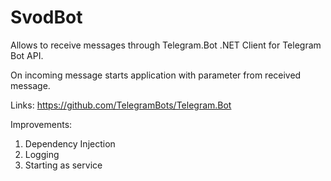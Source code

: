 # SvodBot
Allows to receive messages through Telegram.Bot .NET Client for Telegram Bot API.

On incoming message starts application with parameter from received message.

Links:
https://github.com/TelegramBots/Telegram.Bot

Improvements:
1. Dependency Injection
2. Logging
3. Starting as service